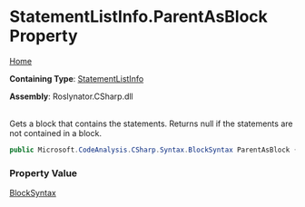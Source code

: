 # StatementListInfo\.ParentAsBlock Property

[Home](../../../../../README.md)

**Containing Type**: [StatementListInfo](../README.md)

**Assembly**: Roslynator\.CSharp\.dll

\
Gets a block that contains the statements\. Returns null if the statements are not contained in a block\.

```csharp
public Microsoft.CodeAnalysis.CSharp.Syntax.BlockSyntax ParentAsBlock { get; }
```

### Property Value

[BlockSyntax](https://docs.microsoft.com/en-us/dotnet/api/microsoft.codeanalysis.csharp.syntax.blocksyntax)

